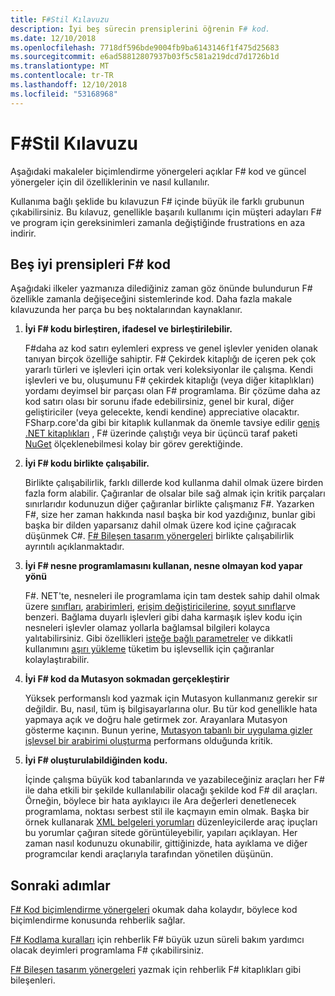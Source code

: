 ```yaml
---
title: F#Stil Kılavuzu
description: İyi beş sürecin prensiplerini öğrenin F# kod.
ms.date: 12/10/2018
ms.openlocfilehash: 7718df596bde9004fb9ba6143146f1f475d25683
ms.sourcegitcommit: e6ad58812807937b03f5c581a219dcd7d1726b1d
ms.translationtype: MT
ms.contentlocale: tr-TR
ms.lasthandoff: 12/10/2018
ms.locfileid: "53168968"
---
```

# <a name="f-style-guide"></a>F#Stil Kılavuzu

Aşağıdaki makaleler biçimlendirme yönergeleri açıklar F# kod ve güncel yönergeler için dil özelliklerinin ve nasıl kullanılır.

Kullanıma bağlı şeklide bu kılavuzun F# içinde büyük ile farklı grubunun çıkabilirsiniz. Bu kılavuz, genellikle başarılı kullanımı için müşteri adayları F# ve program için gereksinimleri zamanla değiştiğinde frustrations en aza indirir.

## <a name="five-principles-of-good-f-code"></a>Beş iyi prensipleri F# kod

Aşağıdaki ilkeler yazmanıza dilediğiniz zaman göz önünde bulundurun F# özellikle zamanla değişeceğini sistemlerinde kod. Daha fazla makale kılavuzunda her parça bu beş noktalarından kaynaklanır.

1. **İyi F# kodu birleştiren, ifadesel ve birleştirilebilir.**

    F#daha az kod satırı eylemleri express ve genel işlevler yeniden olanak tanıyan birçok özelliğe sahiptir. F# Çekirdek kitaplığı de içeren pek çok yararlı türleri ve işlevleri için ortak veri koleksiyonlar ile çalışma. Kendi işlevleri ve bu, oluşumunu F# çekirdek kitaplığı (veya diğer kitaplıkları) yordamı deyimsel bir parçası olan F# programlama. Bir çözüme daha az kod satırı olası bir sorunu ifade edebilirsiniz, genel bir kural, diğer geliştiriciler (veya gelecekte, kendi kendine) appreciative olacaktır. FSharp.core'da gibi bir kitaplık kullanmak da önemle tavsiye edilir [geniş .NET kitaplıkları](https://docs.microsoft.com/dotnet/api/) , F# üzerinde çalıştığı veya bir üçüncü taraf paketi [NuGet](https://www.nuget.org/) ölçeklenebilmesi kolay bir görev gerektiğinde.

2. **İyi F# kodu birlikte çalışabilir.**

    Birlikte çalışabilirlik, farklı dillerde kod kullanma dahil olmak üzere birden fazla form alabilir. Çağıranlar de olsalar bile sağ almak için kritik parçaları sınırlarıdır kodunuzun diğer çağıranlar birlikte çalışmanız F#. Yazarken F#, size her zaman hakkında nasıl başka bir kod yazdığınız, bunlar gibi başka bir dilden yaparsanız dahil olmak üzere kod içine çağıracak düşünmek C#. [ F# Bileşen tasarım yönergeleri](component-design-guidelines.md) birlikte çalışabilirlik ayrıntılı açıklanmaktadır.

3. **İyi F# nesne programlamasını kullanan, nesne olmayan kod yapar yönü**

    F#. NET'te, nesneleri ile programlama için tam destek sahip dahil olmak üzere [sınıfları](../language-reference/classes.md), [arabirimleri](../language-reference/interfaces.md), [erişim değiştiricilerine](../language-reference/access-control.md), [soyut sınıflar](../language-reference/abstract-classes.md)ve benzeri. Bağlama duyarlı işlevleri gibi daha karmaşık işlev kodu için nesneleri işlevler olamaz yollarla bağlamsal bilgileri kolayca yalıtabilirsiniz. Gibi özellikleri [isteğe bağlı parametreler](../language-reference/members/methods.md#optional-arguments) ve dikkatli kullanımını [aşırı yükleme](../language-reference/members/methods.md#overloaded-methods) tüketim bu işlevsellik için çağıranlar kolaylaştırabilir.

4. **İyi F# kod da Mutasyon sokmadan gerçekleştirir**

    Yüksek performanslı kod yazmak için Mutasyon kullanmanız gerekir sır değildir. Bu, nasıl, tüm iş bilgisayarlarına olur. Bu tür kod genellikle hata yapmaya açık ve doğru hale getirmek zor. Arayanlara Mutasyon gösterme kaçının. Bunun yerine, [Mutasyon tabanlı bir uygulama gizler işlevsel bir arabirimi oluşturma](conventions.md#performance) performans olduğunda kritik.

5. **İyi F# oluşturulabildiğinden kodu.**

    İçinde çalışma büyük kod tabanlarında ve yazabileceğiniz araçları her F# ile daha etkili bir şekilde kullanılabilir olacağı şekilde kod F# dil araçları. Örneğin, böylece bir hata ayıklayıcı ile Ara değerleri denetlenecek programlama, noktası serbest stil ile kaçmayın emin olmak. Başka bir örnek kullanarak [XML belgeleri yorumları](../language-reference/xml-documentation.md) düzenleyicilerde araç ipuçları bu yorumlar çağıran sitede görüntüleyebilir, yapıları açıklayan. Her zaman nasıl kodunuzu okunabilir, gittiğinizde, hata ayıklama ve diğer programcılar kendi araçlarıyla tarafından yönetilen düşünün.

## <a name="next-steps"></a>Sonraki adımlar

[ F# Kod biçimlendirme yönergeleri](formatting.md) okumak daha kolaydır, böylece kod biçimlendirme konusunda rehberlik sağlar.

[ F# Kodlama kuralları](conventions.md) için rehberlik F# büyük uzun süreli bakım yardımcı olacak deyimleri programlama F# çıkabilirsiniz.

[ F# Bileşen tasarım yönergeleri](component-design-guidelines.md) yazmak için rehberlik F# kitaplıkları gibi bileşenleri.
